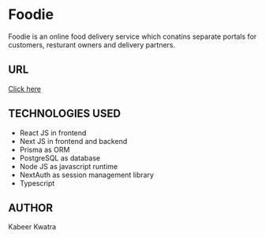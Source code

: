 # Foodie

Foodie is an online food delivery service which conatins separate portals for customers, resturant owners and delivery partners. 

## URL

[Click here](https://foodie-gules-five.vercel.app/)

## TECHNOLOGIES USED

* React JS in frontend
* Next JS in frontend and backend
* Prisma as ORM
* PostgreSQL as database
* Node JS as javascript runtime
* NextAuth as session management library
* Typescript



## AUTHOR

Kabeer Kwatra